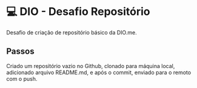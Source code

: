# 💻 DIO - Desafio Repositório

Desafio de criação de repositório básico da DIO.me.

## Passos

Criado um repositório vazio no Github, clonado para máquina local, adicionado arquivo README.md, e após o commit, enviado para o remoto com o push.
